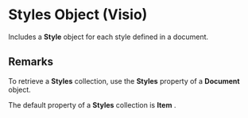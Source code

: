 
# Styles Object (Visio)

Includes a  **Style** object for each style defined in a document.


## Remarks

To retrieve a  **Styles** collection, use the **Styles** property of a **Document** object.

The default property of a  **Styles** collection is **Item** .


